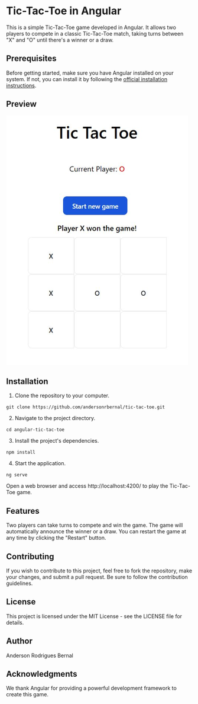 # Tic-Tac-Toe in Angular

This is a simple Tic-Tac-Toe game developed in Angular. It allows two players to compete in a classic Tic-Tac-Toe match, taking turns between "X" and "O" until there's a winner or a draw.

## Prerequisites

Before getting started, make sure you have Angular installed on your system. If not, you can install it by following the [official installation instructions](https://angular.io/guide/setup-local).

## Preview

![preview](./preview.JPG)

## Installation

1. Clone the repository to your computer.

```
git clone https://github.com/andersonrbernal/tic-tac-toe.git
```

2. Navigate to the project directory.

```
cd angular-tic-tac-toe
```

3. Install the project's dependencies.

```
npm install
```

4. Start the application.
```
ng serve
```

Open a web browser and access http://localhost:4200/ to play the Tic-Tac-Toe game.

## Features

Two players can take turns to compete and win the game.
The game will automatically announce the winner or a draw.
You can restart the game at any time by clicking the "Restart" button.

## Contributing

If you wish to contribute to this project, feel free to fork the repository, make your changes, and submit a pull request. Be sure to follow the contribution guidelines.

## License

This project is licensed under the MIT License - see the LICENSE file for details.

## Author

Anderson Rodrigues Bernal

## Acknowledgments

We thank Angular for providing a powerful development framework to create this game.

